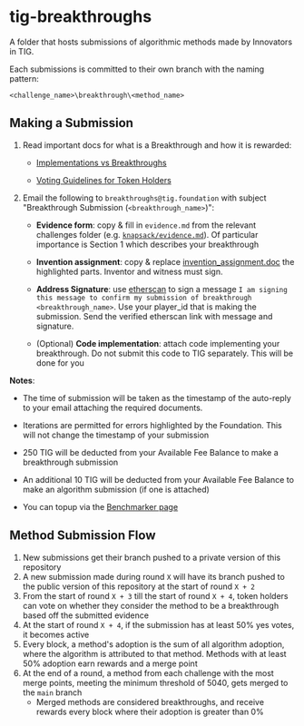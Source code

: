 # tig-breakthroughs

A folder that hosts submissions of algorithmic methods made by Innovators in TIG.

Each submissions is committed to their own branch with the naming pattern:

`<challenge_name>\breakthrough\<method_name>` 

## Making a Submission

1. Read important docs for what is a Breakthrough and how it is rewarded:
    * [Implementations vs Breakthroughs](../docs/guides/breakthroughs.md)

    * [Voting Guidelines for Token Holders](../docs/guides/voting.md)

2. Email the following to `breakthroughs@tig.foundation` with subject "Breakthrough Submission (`<breakthrough_name>`)":
    * **Evidence form**: copy & fill in `evidence.md` from the relevant challenges folder (e.g. [`knapsack/evidence.md`](./knapsack/evidence.md)). Of particular importance is Section 1 which describes your breakthrough

    * **Invention assignment**: copy & replace [invention_assignment.doc](../docs/agreements/invention_assignment.doc) the highlighted parts. Inventor and witness must sign.

    * **Address Signature**: use [etherscan](https://etherscan.io/verifiedSignatures#) to sign a message `I am signing this message to confirm my submission of breakthrough <breakthrough_name>`. Use your player_id that is making the submission. Send the verified etherscan link with message and signature.

    * (Optional) **Code implementation**: attach code implementing your breakthrough. Do not submit this code to TIG separately. This will be done for you

**Notes**:
* The time of submission will be taken as the timestamp of the auto-reply to your email attaching the required documents.

* Iterations are permitted for errors highlighted by the Foundation. This will not change the timestamp of your submission

* 250 TIG will be deducted from your Available Fee Balance to make a breakthrough submission

* An additional 10 TIG will be deducted from your Available Fee Balance to make an algorithm submission (if one is attached)

* You can topup via the [Benchmarker page](https://play.tig.foundation/benchmarker)

## Method Submission Flow

1. New submissions get their branch pushed to a private version of this repository
2. A new submission made during round `X` will have its branch pushed to the public version of this repository at the start of round `X + 2`
3. From the start of round `X + 3` till the start of round `X + 4`, token holders can vote on whether they consider the method to be a breakthrough based off the submitted evidence
4. At the start of round `X + 4`, if the submission has at least 50% yes votes, it becomes active
5. Every block, a method's adoption is the sum of all algorithm adoption, where the algorithm is attributed to that method. Methods with at least 50% adoption earn rewards and a merge point
6. At the end of a round, a method from each challenge with the most merge points, meeting the minimum threshold of 5040, gets merged to the `main` branch
    * Merged methods are considered breakthroughs, and receive rewards every block where their adoption is greater than 0%